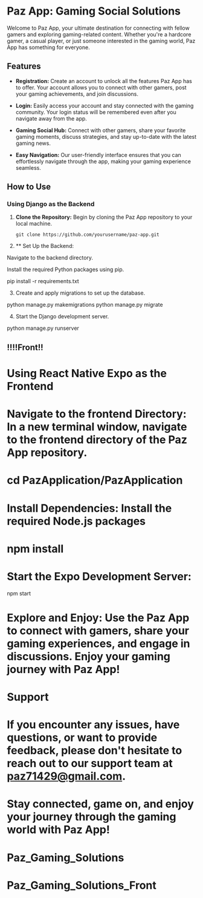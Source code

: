 # Paz App: Gaming Social Solutions

Welcome to Paz App, your ultimate destination for connecting with fellow gamers and exploring gaming-related content. Whether you're a hardcore gamer, a casual player, or just someone interested in the gaming world, Paz App has something for everyone.

## Features

- **Registration:** Create an account to unlock all the features Paz App has to offer. Your account allows you to connect with other gamers, post your gaming achievements, and join discussions.

- **Login:** Easily access your account and stay connected with the gaming community. Your login status will be remembered even after you navigate away from the app.

- **Gaming Social Hub:** Connect with other gamers, share your favorite gaming moments, discuss strategies, and stay up-to-date with the latest gaming news.

- **Easy Navigation:** Our user-friendly interface ensures that you can effortlessly navigate through the app, making your gaming experience seamless.


## How to Use

### Using Django as the Backend

1. **Clone the Repository:** Begin by cloning the Paz App repository to your local machine.

   ```shell
   git clone https://github.com/yourusername/paz-app.git

2. ** Set Up the Backend:

Navigate to the backend directory.

Install the required Python packages using pip.

pip install -r requirements.txt


3. Create and apply migrations to set up the database.

python manage.py makemigrations
python manage.py migrate

4. Start the Django development server.

python manage.py runserver


## !!!!Front!!    ###

# Using React Native Expo as the Frontend

# Navigate to the frontend Directory: In a new terminal window, navigate to the frontend directory of the Paz App repository.

# cd PazApplication/PazApplication

# Install Dependencies: Install the required Node.js packages

# npm install


# Start the Expo Development Server:

npm start


# Explore and Enjoy: Use the Paz App to connect with gamers, share your gaming experiences, and engage in discussions. Enjoy your gaming journey with Paz App!

 # Support
# If you encounter any issues, have questions, or want to provide feedback, please don't hesitate to reach out to our support team at paz71429@gmail.com.

# Stay connected, game on, and enjoy your journey through the gaming world with Paz App!


# Paz_Gaming_Solutions
# Paz_Gaming_Solutions_Front
